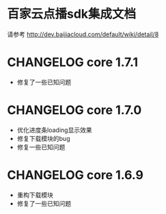 # 百家云点播sdk集成文档
请参考 http://dev.baijiacloud.com/default/wiki/detail/8

CHANGELOG core 1.7.1
==============
- 修复了一些已知问题


CHANGELOG core 1.7.0
==============
- 优化进度条loading显示效果  
- 修复下载模块的bug  
- 修复一些已知问题


CHANGELOG core 1.6.9
==============
- 重构下载模块
- 修复了一些已知问题